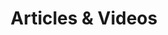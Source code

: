 ---
title: "Articles & Videos"
description: "Learn more about the WPGraphQL community"
path: community/articles-and-videos
---